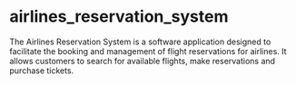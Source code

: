 # airlines_reservation_system
The Airlines Reservation System is a software application designed to facilitate the booking and management of flight reservations for airlines. It allows customers to search for available flights, make reservations and purchase tickets.
